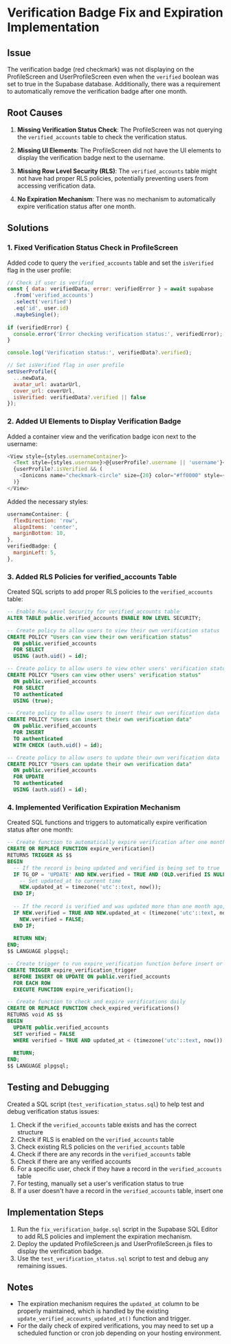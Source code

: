 # Verification Badge Fix and Expiration Implementation

## Issue

The verification badge (red checkmark) was not displaying on the ProfileScreen and UserProfileScreen even when the `verified` boolean was set to true in the Supabase database. Additionally, there was a requirement to automatically remove the verification badge after one month.

## Root Causes

1. **Missing Verification Status Check**: The ProfileScreen was not querying the `verified_accounts` table to check the verification status.

2. **Missing UI Elements**: The ProfileScreen did not have the UI elements to display the verification badge next to the username.

3. **Missing Row Level Security (RLS)**: The `verified_accounts` table might not have had proper RLS policies, potentially preventing users from accessing verification data.

4. **No Expiration Mechanism**: There was no mechanism to automatically expire verification status after one month.

## Solutions

### 1. Fixed Verification Status Check in ProfileScreen

Added code to query the `verified_accounts` table and set the `isVerified` flag in the user profile:

```javascript
// Check if user is verified
const { data: verifiedData, error: verifiedError } = await supabase
  .from('verified_accounts')
  .select('verified')
  .eq('id', user.id)
  .maybeSingle();
  
if (verifiedError) {
  console.error('Error checking verification status:', verifiedError);
}

console.log('Verification status:', verifiedData?.verified);

// Set isVerified flag in user profile
setUserProfile({
  ...newData,
  avatar_url: avatarUrl,
  cover_url: coverUrl,
  isVerified: verifiedData?.verified || false
});
```

### 2. Added UI Elements to Display Verification Badge

Added a container view and the verification badge icon next to the username:

```javascript
<View style={styles.usernameContainer}>
  <Text style={styles.username}>@{userProfile?.username || 'username'}</Text>
  {userProfile?.isVerified && (
    <Ionicons name="checkmark-circle" size={20} color="#ff0000" style={styles.verifiedBadge} />
  )}
</View>
```

Added the necessary styles:

```javascript
usernameContainer: {
  flexDirection: 'row',
  alignItems: 'center',
  marginBottom: 10,
},
verifiedBadge: {
  marginLeft: 5,
},
```

### 3. Added RLS Policies for verified_accounts Table

Created SQL scripts to add proper RLS policies to the `verified_accounts` table:

```sql
-- Enable Row Level Security for verified_accounts table
ALTER TABLE public.verified_accounts ENABLE ROW LEVEL SECURITY;

-- Create policy to allow users to view their own verification status
CREATE POLICY "Users can view their own verification status"
  ON public.verified_accounts
  FOR SELECT
  USING (auth.uid() = id);

-- Create policy to allow users to view other users' verification status
CREATE POLICY "Users can view other users' verification status"
  ON public.verified_accounts
  FOR SELECT
  TO authenticated
  USING (true);

-- Create policy to allow users to insert their own verification data
CREATE POLICY "Users can insert their own verification data"
  ON public.verified_accounts
  FOR INSERT
  TO authenticated
  WITH CHECK (auth.uid() = id);

-- Create policy to allow users to update their own verification data
CREATE POLICY "Users can update their own verification data"
  ON public.verified_accounts
  FOR UPDATE
  TO authenticated
  USING (auth.uid() = id);
```

### 4. Implemented Verification Expiration Mechanism

Created SQL functions and triggers to automatically expire verification status after one month:

```sql
-- Create function to automatically expire verification after one month
CREATE OR REPLACE FUNCTION expire_verification()
RETURNS TRIGGER AS $$
BEGIN
  -- If the record is being updated and verified is being set to true
  IF TG_OP = 'UPDATE' AND NEW.verified = TRUE AND (OLD.verified IS NULL OR OLD.verified = FALSE) THEN
    -- Set updated_at to current time
    NEW.updated_at = timezone('utc'::text, now());
  END IF;
  
  -- If the record is verified and was updated more than one month ago, set verified to false
  IF NEW.verified = TRUE AND NEW.updated_at < (timezone('utc'::text, now()) - interval '1 month') THEN
    NEW.verified = FALSE;
  END IF;
  
  RETURN NEW;
END;
$$ LANGUAGE plpgsql;

-- Create trigger to run expire_verification function before insert or update
CREATE TRIGGER expire_verification_trigger
  BEFORE INSERT OR UPDATE ON public.verified_accounts
  FOR EACH ROW
  EXECUTE FUNCTION expire_verification();

-- Create function to check and expire verifications daily
CREATE OR REPLACE FUNCTION check_expired_verifications()
RETURNS void AS $$
BEGIN
  UPDATE public.verified_accounts
  SET verified = FALSE
  WHERE verified = TRUE AND updated_at < (timezone('utc'::text, now()) - interval '1 month');
  
  RETURN;
END;
$$ LANGUAGE plpgsql;
```

## Testing and Debugging

Created a SQL script (`test_verification_status.sql`) to help test and debug verification status issues:

1. Check if the `verified_accounts` table exists and has the correct structure
2. Check if RLS is enabled on the `verified_accounts` table
3. Check existing RLS policies on the `verified_accounts` table
4. Check if there are any records in the `verified_accounts` table
5. Check if there are any verified accounts
6. For a specific user, check if they have a record in the `verified_accounts` table
7. For testing, manually set a user's verification status to true
8. If a user doesn't have a record in the `verified_accounts` table, insert one

## Implementation Steps

1. Run the `fix_verification_badge.sql` script in the Supabase SQL Editor to add RLS policies and implement the expiration mechanism.
2. Deploy the updated ProfileScreen.js and UserProfileScreen.js files to display the verification badge.
3. Use the `test_verification_status.sql` script to test and debug any remaining issues.

## Notes

- The expiration mechanism requires the `updated_at` column to be properly maintained, which is handled by the existing `update_verified_accounts_updated_at()` function and trigger.
- For the daily check of expired verifications, you may need to set up a scheduled function or cron job depending on your hosting environment.